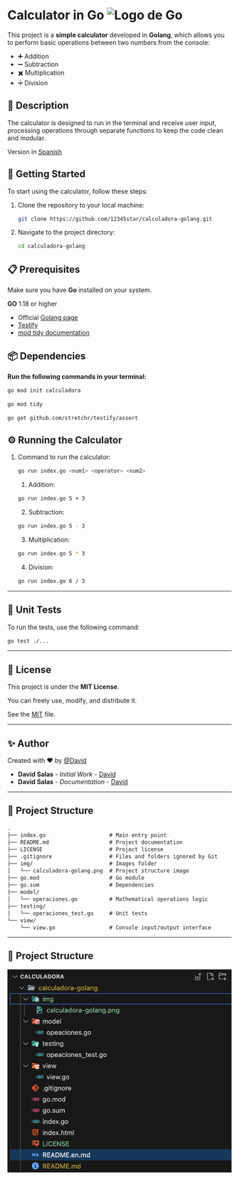 # Calculator in Go ![Logo de Go](https://go.dev/images/favicon-gopher.svg)

This project is a **simple calculator** developed in **Golang**, which allows you to perform basic operations between two numbers from the console:

- ➕ Addition
- ➖ Subtraction
- ✖️ Multiplication
- ➗ Division

## 📌 Description

The calculator is designed to run in the terminal and receive user input, processing operations through separate functions to keep the code clean and modular.

Version in [Spanish](./README.md)

## 🚀 Getting Started

To start using the calculator, follow these steps:

1. Clone the repository to your local machine:
   ```bash
   git clone https://github.com/12345star/calculadora-golang.git
   ```

2. Navigate to the project directory:
   ```bash
   cd calculadora-golang
   ```

## 📋 Prerequisites

Make sure you have **Go** installed on your system.

**GO** 1.18 or higher

* Official [Golang page](https://go.dev)
* [Testify](https://github.com/stretchr/testify)
* [mod tidy documentation](https://go.dev/ref/mod#go-mod-tidy)

## 📦 Dependencies

**Run the following commands in your terminal:**

```bash
go mod init calculadora
```

```bash
go mod tidy
```

```bash
go get github.com/stretchr/testify/assert
```

## ⚙️ Running the Calculator

1. Command to run the calculator:
   ```bash
   go run index.go <num1> <operator> <num2>
   ```
   1. Addition:
   ```bash
   go run index.go 5 + 3
   ```
   2. Subtraction:
   ```bash
   go run index.go 5 - 3
   ```
   3. Multiplication:
   ```bash
   go run index.go 5 * 3
   ```
   4. Division:
   ```bash
   go run index.go 6 / 3
   ```

---
## 🧪 Unit Tests

To run the tests, use the following command:

```bash
go test ./...
```

---
## 📄 License

This project is under the **MIT License**.

You can freely use, modify, and distribute it.

See the [MIT](./LICENSE) file.

---
## ✨ Author

Created with ❤️ by [@David](https://github.com/12345star)  
* **David Salas** - *Initial Work* - [David](https://github.com/12345star)
* **David Salas** - *Documentation* - [David](https://github.com/12345star)

---
## 📂 Project Structure

```plaintext
.
├── index.go                    # Main entry point
├── README.md                   # Project documentation
├── LICENSE                     # Project license
├── .gitignore                  # Files and folders ignored by Git
├── img/                        # Images folder
│   └── calculadora-golang.png  # Project structure image
├── go.mod                      # Go module
├── go.sum                      # Dependencies
├── model/
│   └── operaciones.go          # Mathematical operations logic
├── testing/
│   └── operaciones_test.go     # Unit tests
└── view/
    └── view.go                 # Console input/output interface

```
---
## 🚀 Project Structure

  ![Example structure](./img/calculadora-golang.png)